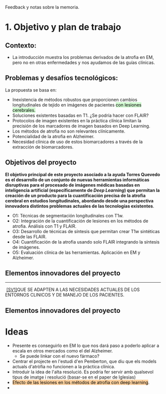 
Feedback y notas sobre la memoria. 

# 1. Objetivo y plan de trabajo 

## Contexto:

* La introducción muestra los problemas derivados de la atrofia en EM, pero no en otras enfermedades y nos ayudamos de las guías clínicas.

## Problemas y desafíos tecnológicos:

La propuesta se basa en:
- Inexistencia de métodos robustos que proporcionen cambios longitudinales de tejido en imágenes de pacientes <mark style="background: #BBFABBA6;">con lesiones cerebrales.</mark>
- Soluciones existentes basadas en T1. ¿Se podría hacer con FLAIR?
- Protocolos de imagen existentes en la práctica clínica limitan la precisión de los marcadores de imagen basados en Deep Learning. 
- Los métodos de atrofia no son relevantes clínicamente. 
- Potencialidad de la atrofia en Alzheimer. 
- Necesidad clínica de uso de estos biomarcadores a través de la extracción de biomarcadores. 

## Objetivos del proyecto

**El objetivo principal de este proyecto asociado a la ayuda Torres Quevedo es el desarrollo de un conjunto de nuevas herramientas informáticas disruptivas para el procesado de imágenes médicas basadas en inteligencia artificial (específicamente de _Deep Learning_) que permitan la creación de un producto para la cuantificación precisa de la atrofia cerebral en estudios longitudinales, abordando desde una perspectiva innovadora distintos problemas actuales de las tecnologías existentes**. 

* O1: Técnicas de segmentación longitudinales con T1w. 
* O2: Integración de la cuantificación de lesiones en los métodos de atrofia.  Análisis con T1 y FLAIR. 
* O3: Desarrollo de técnicas de síntesis que permitan crear T1w sintéticas desde las FLAIR. 
* O4: Cuantificación de la atrofia usando solo FLAIR integrando la síntesis de imágenes. 
* O5: Evaluación clínica de las herramientas. Aplicación en EM y Alzheimer. 

## Elementos innovadores del proyecto



---

 [[SV1]](#_msoanchor_1)QUE SE ADAPTEN A LAS NECESIDADES ACTUALES DE LOS ENTORNOS CLINICOS Y DE MANEJO DE LOS PACIENTES.
## Elementos innovadores del proyecto









 # Ideas
- Presente es conseguirlo en EM lo que nos dará paso a poderlo aplicar a escala en otros mercados como el del Alzheimer. 
	- Se puede linkar con el nuevo fármaco? 
- Centrar el projecte en l'estudi d'en Pemberton, que diu que els models actuals d'atròfia no funcionen a la pràctica clínica. 
- Introduir la idea de l'alta resolució. Es podria fer servir amb qualsevol tipus de imatge i resolució (basar-se en el paper de Iglesias)
- <mark style="background: #FFB86CA6;">Efecto de las lesiones en los métodos de atrofia con deep learning</mark>.
- 
